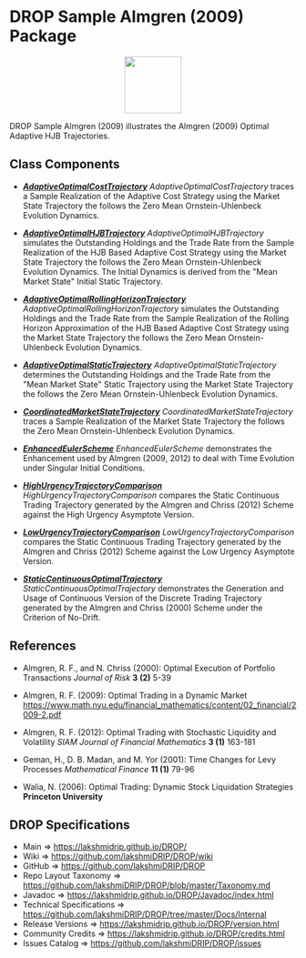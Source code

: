 # DROP Sample Almgren (2009) Package

<p align="center"><img src="https://github.com/lakshmiDRIP/DROP/blob/master/DRIP_Logo.gif?raw=true" width="100"></p>

DROP Sample Almgren (2009) illustrates the Almgren (2009) Optimal Adaptive HJB Trajectories.


## Class Components

 * [***AdaptiveOptimalCostTrajectory***](https://github.com/lakshmiDRIP/DROP/tree/master/src/main/java/org/drip/sample/almgren2009/AdaptiveOptimalCostTrajectory.java)
 <i>AdaptiveOptimalCostTrajectory</i> traces a Sample Realization of the Adaptive Cost Strategy using the
 Market State Trajectory the follows the Zero Mean Ornstein-Uhlenbeck Evolution Dynamics.

 * [***AdaptiveOptimalHJBTrajectory***](https://github.com/lakshmiDRIP/DROP/tree/master/src/main/java/org/drip/sample/almgren2009/AdaptiveOptimalHJBTrajectory.java)
 <i>AdaptiveOptimalHJBTrajectory</i> simulates the Outstanding Holdings and the Trade Rate from the Sample
 Realization of the HJB Based Adaptive Cost Strategy using the Market State Trajectory the follows the Zero
 Mean Ornstein-Uhlenbeck Evolution Dynamics. The Initial Dynamics is derived from the "Mean Market State"
 Initial Static Trajectory.

 * [***AdaptiveOptimalRollingHorizonTrajectory***](https://github.com/lakshmiDRIP/DROP/tree/master/src/main/java/org/drip/sample/almgren2009/AdaptiveOptimalRollingHorizonTrajectory.java)
 <i>AdaptiveOptimalRollingHorizonTrajectory</i> simulates the Outstanding Holdings and the Trade Rate from
 the Sample Realization of the Rolling Horizon Approximation of the HJB Based Adaptive Cost Strategy using
 the Market State Trajectory the follows the Zero Mean Ornstein-Uhlenbeck Evolution Dynamics.

 * [***AdaptiveOptimalStaticTrajectory***](https://github.com/lakshmiDRIP/DROP/tree/master/src/main/java/org/drip/sample/almgren2009/AdaptiveOptimalStaticTrajectory.java)
 <i>AdaptiveOptimalStaticTrajectory</i> determines the Outstanding Holdings and the Trade Rate from the "Mean
 Market State" Static Trajectory using the Market State Trajectory the follows the Zero Mean
 Ornstein-Uhlenbeck Evolution Dynamics.

 * [***CoordinatedMarketStateTrajectory***](https://github.com/lakshmiDRIP/DROP/tree/master/src/main/java/org/drip/sample/almgren2009/CoordinatedMarketStateTrajectory.java)
 <i>CoordinatedMarketStateTrajectory</i> traces a Sample Realization of the Market State Trajectory the
 follows the Zero Mean Ornstein-Uhlenbeck Evolution Dynamics.

 * [***EnhancedEulerScheme***](https://github.com/lakshmiDRIP/DROP/tree/master/src/main/java/org/drip/sample/almgren2009/EnhancedEulerScheme.java)
 <i>EnhancedEulerScheme</i> demonstrates the Enhancement used by Almgren (2009, 2012) to deal with Time
 Evolution under Singular Initial Conditions.

 * [***HighUrgencyTrajectoryComparison***](https://github.com/lakshmiDRIP/DROP/tree/master/src/main/java/org/drip/sample/almgren2009/HighUrgencyTrajectoryComparison.java)
 <i>HighUrgencyTrajectoryComparison</i> compares the Static Continuous Trading Trajectory generated by the
 Almgren and Chriss (2012) Scheme against the High Urgency Asymptote Version.

 * [***LowUrgencyTrajectoryComparison***](https://github.com/lakshmiDRIP/DROP/tree/master/src/main/java/org/drip/sample/almgren2009/LowUrgencyTrajectoryComparison.java)
 <i>LowUrgencyTrajectoryComparison</i> compares the Static Continuous Trading Trajectory generated by the
 Almgren and Chriss (2012) Scheme against the Low Urgency Asymptote Version.

 * [***StaticContinuousOptimalTrajectory***](https://github.com/lakshmiDRIP/DROP/tree/master/src/main/java/org/drip/sample/almgren2009/StaticContinuousOptimalTrajectory.java)
 <i>StaticContinuousOptimalTrajectory</i> demonstrates the Generation and Usage of Continuous Version of the
 Discrete Trading Trajectory generated by the Almgren and Chriss (2000) Scheme under the Criterion of
 No-Drift.


## References

 * Almgren, R. F., and N. Chriss (2000): Optimal Execution of Portfolio Transactions <i>Journal of Risk</i>
 <b>3 (2)</b> 5-39

 * Almgren, R. F. (2009): Optimal Trading in a Dynamic Market
 https://www.math.nyu.edu/financial_mathematics/content/02_financial/2009-2.pdf

 * Almgren, R. F. (2012): Optimal Trading with Stochastic Liquidity and Volatility <i>SIAM Journal of
 Financial Mathematics</i> <b>3 (1)</b> 163-181

 * Geman, H., D. B. Madan, and M. Yor (2001): Time Changes for Levy Processes <i>Mathematical Finance</i>
 <b>11 (1)</b> 79-96

 * Walia, N. (2006): Optimal Trading: Dynamic Stock Liquidation Strategies <b>Princeton University</b>


## DROP Specifications

 * Main                     => https://lakshmidrip.github.io/DROP/
 * Wiki                     => https://github.com/lakshmiDRIP/DROP/wiki
 * GitHub                   => https://github.com/lakshmiDRIP/DROP
 * Repo Layout Taxonomy     => https://github.com/lakshmiDRIP/DROP/blob/master/Taxonomy.md
 * Javadoc                  => https://lakshmidrip.github.io/DROP/Javadoc/index.html
 * Technical Specifications => https://github.com/lakshmiDRIP/DROP/tree/master/Docs/Internal
 * Release Versions         => https://lakshmidrip.github.io/DROP/version.html
 * Community Credits        => https://lakshmidrip.github.io/DROP/credits.html
 * Issues Catalog           => https://github.com/lakshmiDRIP/DROP/issues
